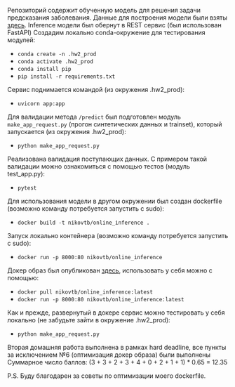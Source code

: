 Репозиторий содержит обученную модель для решения задачи предсказания заболевания.
Данные для построения модели были взяты [здесь](https://www.kaggle.com/ronitf/heart-disease-uci).
Inference модели был обернут в REST сервис (был использован FastAPI)
Создадим локально conda-окружение для тестирования модулей:
* ```conda create -n .hw2_prod```
* ```conda activate .hw2_prod```
* ```conda install pip```
* ```pip install -r requirements.txt```

Сервис поднимается командой (из окружения .hw2_prod):
* ```uvicorn app:app```

Для валидации метода ```/predict``` был подготовлен модуль ```make_app_request.py``` (прогон синтетических данных и trainset), который запускается (из окружения .hw2_prod):
* ```python make_app_request.py```

Реализована валидация поступающих данных. С примером такой валидации можно ознакомиться с помощью тестов (модуль test_app.py):
* ```pytest```

Для использования модели в другом окружении был создан dockerfile (возможно команду потребуется запустить с sudo):
* ```docker build -t nikovtb/online_inference .```

Запуск локально контейнера (возможно команду потребуется запустить с sudo):
* ```docker run -p 8000:80 nikovtb/online_inference```

Докер образ был опубликован [здесь](https://hub.docker.com/repository/docker/nikovtb/online_inference), использовать у себя можно с помощью:
* ```docker pull nikovtb/online_inference:latest```
* ```docker run -p 8000:80 nikovtb/online_inference:latest```

Как и прежде, развернутый в докере сервис можно тестировать у себя локально (не забудьте зайти в окружение .hw2_prod):
* ```python make_app_request.py```

Вторая домашняя работа выполнена в рамках hard deadline, все пункты за исключением №6 (оптимизация докер образа) были выполнены
Суммарное число баллов: (3 + 3 + 2 + 3 + 4 + 0 + 2 + 1 + 1) * 0.65 = 12.35

P.S. Буду благодарен за советы по оптимизации моего dockerfile.
